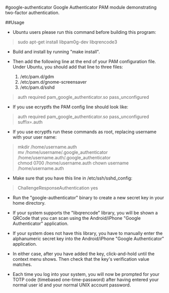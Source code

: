 #google-authenticator
Google Authenticator PAM module demonstrating two-factor authentication.

##Usage
* Ubuntu users please run this command before building this program:
>	sudo apt-get install libpam0g-dev libqrencode3

* Build and install by running "make install".

* Then add the following line at the end of your PAM configuration file.
  Under Ubuntu, you should add that line to three files:
  1. /etc/pam.d/gdm
  2. /etc/pam.d/gnome-screensaver
  3. /etc/pam.d/sshd
>	auth required pam_google_authenticator.so pass_unconfigured

* If you use ecryptfs the PAM config line should look like:
>	auth required pam_google_authenticator.so pass_unconfigured suffix=.auth

* If you use ecryptfs run these commands as root, replacing username with your user name:
>	mkdir /home/username.auth<br>
>	mv /home/username/.google_authenticator /home/username.auth/.google_authenticator<br>
>	chmod 0700 /home/username.auth
>	chown username /home/username.auth

* Make sure that you have this line in /etc/ssh/sshd_config:
>	ChallengeResponseAuthentication yes

* Run the "google-authenticator" binary to create a new secret key in your home
  directory.

* If your system supports the "libqrencode" library, you will be shown a QRCode
  that you can scan using the Android/iPhone "Google Authenticator" application.

* If your system does not have this library, you have to manually enter the
  alphanumeric secret key into the Android/iPhone "Google Authenticator" application.

* In either case, after you have added the key, click-and-hold until the context
  menu shows. Then check that the key's verification value matches.

* Each time you log into your system, you will now be prompted for your
  TOTP code (timebased one-time-password) after having entered your normal user
  id and your normal UNIX account password.